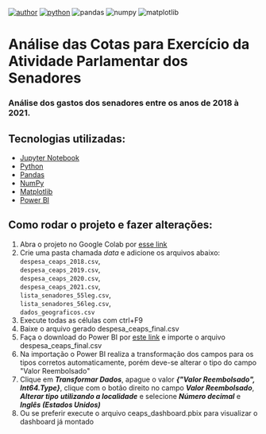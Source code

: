 [![author](https://img.shields.io/badge/autor-ismailymendes-red)](https://www.linkedin.com/in/ismailytm/) [![python](https://img.shields.io/badge/python-3.11%2B-blue)](https://www.python.org/downloads/release/python-3111/) ![pandas](https://img.shields.io/badge/pandas-1.5.2-blue) ![numpy](https://img.shields.io/badge/numpy-1.24.1-blue) ![matplotlib](https://img.shields.io/badge/matplotlib-3.6.2-blue)

# Análise das Cotas para Exercício da Atividade Parlamentar dos Senadores
### Análise dos gastos dos senadores entre os anos de 2018 à 2021.

## Tecnologias utilizadas:

* [Jupyter Notebook](https://jupyter.org/)
* [Python](https://www.python.org/)
* [Pandas](https://pandas.pydata.org/)
* [NumPy](https://numpy.org/)
* [Matplotlib](https://matplotlib.org/)
* [Power BI](https://pypi.org/project/gTTS/)

## Como rodar o projeto e fazer alterações:

1. Abra o projeto no Google Colab por [esse link](https://colab.research.google.com/github/ismailymendes/ceaps/blob/main/ceaps.ipynb)
2. Crie uma pasta chamada *data* e adicione os arquivos abaixo:  
   `despesa_ceaps_2018.csv`,  
   `despesa_ceaps_2019.csv`,  
   `despesa_ceaps_2020.csv`,  
   `despesa_ceaps_2021.csv`,  
   `lista_senadores_55leg.csv`,  
   `lista_senadores_56leg.csv`,  
   `dados_geograficos.csv`
4. Execute todas as células com ctrl+F9
5. Baixe o arquivo gerado despesa_ceaps_final.csv
6. Faça o download do Power BI por [este link](https://powerbi.microsoft.com/pt-br/downloads/) e importe o arquivo despesa_ceaps_final.csv
7. Na importação o Power BI realiza a transformação dos campos para os tipos corretos automaticamente, porém deve-se alterar o tipo do campo "Valor Reembolsado"
8. Clique em ***Transformar Dados***, apague o valor ***{"Valor Reembolsado", Int64.Type}***, clique com o botão direito no campo ***Valor Reembolsado***, ***Alterar tipo*** ***utilizando a localidade*** e selecione ***Número decimal*** e ***Inglês (Estados Unidos)***
9.  Ou se preferir execute o arquivo ceaps_dashboard.pbix para visualizar o dashboard já montado